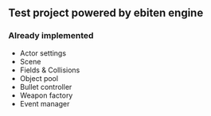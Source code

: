 ## Test project powered by ebiten engine
### Already implemented
 - Actor settings
 - Scene
 - Fields & Collisions
 - Object pool 
 - Bullet controller
 - Weapon factory
 - Event manager